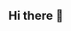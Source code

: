 ## Hi there 👋

<!--
**dewww/dewww** is a ✨ _special_ ✨ repository because its `README.md` (this file) appears on your GitHub profile.

Here are some ideas to get you started:

- 🔭 I’m currently working on Data Security Ideas
- 🌱 I’m currently learning ..Tokenization
- 👯 I’m looking to collaborate on Open Source Data Security Testing
- 🤔 I’m looking for help with hot to test all OWASP Top 10 Vulnerabilities in different languages
- 💬 Ask me about Data Security
- 📫 How to reach me: dewww@mac.com
- 😄 Pronouns: he/him
- ⚡ Fun fact: Founder of Mountain Magic Software a long time ago in a place far far away.
-->
